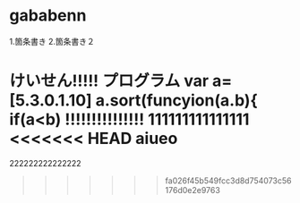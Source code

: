 # gababenn
1.箇条書き
2.箇条書き２

けいせん!!!!!
プログラム
var a=[5.3.0.1.10]
a.sort(funcyion(a.b){
  if(a<b)
 !!!!!!!!!!!!!!! 
111111111111111
<<<<<<< HEAD
aiueo
=======
222222222222222
>>>>>>> fa026f45b549fcc3d8d754073c56176d0e2e9763
